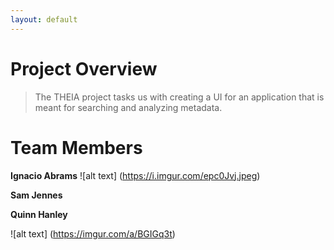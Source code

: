 ```yaml
---
layout: default
---
```


# Project Overview

> The THEIA project tasks us with creating a UI for an application that is meant for searching and analyzing metadata.

# Team Members

**Ignacio Abrams**
![alt text] (https://i.imgur.com/epc0Jvj.jpeg)

**Sam Jennes**

**Quinn Hanley**

![alt text] (https://imgur.com/a/BGIGq3t)
